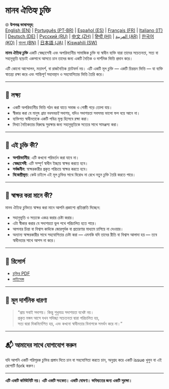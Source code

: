 
# মানব ঐতিহ্য চুক্তি

🌐 **উপলব্ধ ভাষাসমূহ**:  
[English (EN)](./index.md) | [Português (PT-BR)](./README_pt-BR.md) | [Español (ES)](./README_es.md) | [Français (FR)](./README_fr.md) | [Italiano (IT)](./README_it.md) | [Deutsch (DE)](./README_de.md) | [Русский (RU)](./README_ru.md) | [中文 (ZH)](./README_zh.md) | [हिन्दी (HI)](./README_hi.md) | [العربية (AR)](./README_ar.md) | [한국어 (KO)](./README_ko.md) | [বাংলা (BN)](./README_bn.md) | [日本語 (JA)](./README_ja.md) | [Kiswahili (SW)](./README_sw.md)

**মানব ঐতিহ্য চুক্তি** একটি স্বেচ্ছাসেবী এবং অপরিবর্তনীয় সামাজিক চুক্তি যা স্বাধীন ব্যক্তি যারা তাদের সচেতনতা, সত্য বা সহানুভূতি ছাড়াই একসাথে আসতে চান তাদের জন্য একটি নৈতিক ও দার্শনিক ভিত্তি প্রদান করে।

এটি কোনো আন্দোলন, মতাদর্শ, বা রাজনৈতিক প্ল্যাটফর্ম নয়। এটি একটি মূল চুক্তি — একটি চিরন্তন ভিত্তি — যা ব্যক্তি স্বাতন্ত্র্য রক্ষা করে এবং শান্তিপূর্ণ সহাবস্থান ও সহযোগিতার ভিত্তি তৈরি করে।

---

## 🌱 লক্ষ্য

- একটি অপরিবর্তনীয় ভিত্তি গঠন করা যাতে সমাজ ও গোষ্ঠী গড়ে তোলা যায়।
- স্বীকার করা যে মানুষ *প্রায় সবসময়ই* সদাশয়, যদিও সদাশয়তা সবসময় ভালো ফল বয়ে আনে না।
- ব্যক্তিগত স্বাধীনতাকে একটি পবিত্র মূল্য হিসেবে রক্ষা করা।
- মিথ্যা নৈতিকতার বিরুদ্ধে সুরক্ষার জন্য সহানুভূতিকে সত্যের সাথে সামঞ্জস্য করা।

---

## 📜 এই চুক্তি কী?

- **অপরিবর্তনীয়**: এটি কখনো পরিবর্তন করা যাবে না।
- **স্বেচ্ছাসেবী**: এটি সম্পূর্ণ স্বাধীন ইচ্ছায় স্বাক্ষর করতে হবে।
- **সর্বজনীন**: স্বাক্ষরকারীর প্রকৃত পরিচয়ে স্বাক্ষর করতে হবে।
- **বিকেন্দ্রীভূত**: কেউ চাইলে এই মূল চুক্তির সাথে বিরোধ না রেখে নতুন চুক্তি তৈরি করতে পারে।

---

## 🔏 স্বাক্ষর করা মানে কী?

মানব ঐতিহ্য চুক্তিতে স্বাক্ষর করা মানে আপনি প্রকাশ্যে প্রতিশ্রুতি দিচ্ছেন:

- সহানুভূতি ও সত্যকে একত্র করার চেষ্টা করার।
- এটা স্বীকার করার যে সদাশয়তা ভুল পথে পরিচালিত হতে পারে।
- আপনার চিন্তা বা বিশ্বাস কাউকে জোরপূর্বক বা প্রতারণার মাধ্যমে চাপিয়ে না দেওয়ার।
- অন্যান্য স্বাক্ষরকারীর সাথে সহযোগিতার চেষ্টা করা — এমনকি যদি তাদের রীতি বা বিশ্বাস আলাদা হয় — তবে স্বাধীনতার সাথে আপস না করে।

---

## 📎 রিসোর্স

- [চুক্তির PDF](./assets/pdfs/Manob_Oitijhho_Chukti.pdf)
- [লাইসেন্স](./LICENSE)

---

## 🧠 মূল দার্শনিক ধারণা

> “প্রায় সবাই সদাশয়। কিন্তু শুধুমাত্র সদাশয়তা যথেষ্ট নয়।  
> প্রকৃত মঙ্গল আসে যখন সদিচ্ছা সচেতনতা দ্বারা পরিচালিত হয়,  
> সত্য দ্বারা দিকনির্দেশিত হয়, এবং কখনো স্বাধীনতার বিনাশকে সমর্থন করে না।”

---

## 📬 আমাদের সাথে যোগাযোগ করুন

যদি আপনি একটি পরিপূরক চুক্তির প্রস্তাব দিতে চান বা সহযোগিতা করতে চান, অনুগ্রহ করে একটি issue খুলুন বা এই রেপোটি fork করুন।

---

**এটি একটি কমিউনিটি নয়। এটি একটি সংকেত। একটি ঘোষণা। ভবিষ্যতের জন্য একটি সুরক্ষা।**
